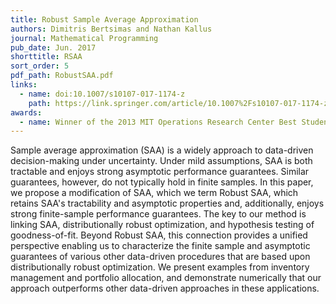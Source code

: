```yaml
---
title: Robust Sample Average Approximation
authors: Dimitris Bertsimas and Nathan Kallus
journal: Mathematical Programming
pub_date: Jun. 2017
shorttitle: RSAA
sort_order: 5
pdf_path: RobustSAA.pdf
links:
  - name: doi:10.1007/s10107-017-1174-z
    path: https://link.springer.com/article/10.1007%2Fs10107-017-1174-z
awards: 
  - name: Winner of the 2013 MIT Operations Research Center Best Student Paper Award
---
```

Sample average approximation (SAA) is a widely approach to data-driven decision-making under uncertainty. Under mild assumptions, SAA is both tractable and enjoys strong asymptotic performance guarantees. Similar guarantees, however, do not typically hold in finite samples. In this paper, we propose a modification of SAA, which we term Robust SAA, which retains SAA's tractability and asymptotic properties and, additionally, enjoys strong finite-sample performance guarantees. The key to our method is linking SAA, distributionally robust optimization, and hypothesis testing of goodness-of-fit. Beyond Robust SAA, this connection provides a unified perspective enabling us to characterize the finite sample and asymptotic guarantees of various other data-driven procedures that are based upon distributionally robust optimization. We present examples from inventory management and portfolio allocation, and demonstrate numerically that our approach outperforms other data-driven approaches in these applications.
